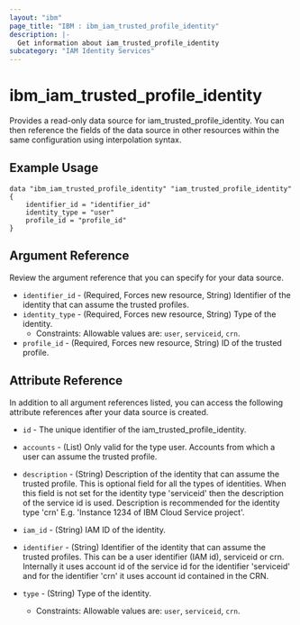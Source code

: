 ```yaml
---
layout: "ibm"
page_title: "IBM : ibm_iam_trusted_profile_identity"
description: |-
  Get information about iam_trusted_profile_identity
subcategory: "IAM Identity Services"
---
```


# ibm_iam_trusted_profile_identity

Provides a read-only data source for iam_trusted_profile_identity. You can then reference the fields of the data source in other resources within the same configuration using interpolation syntax.

## Example Usage

```hcl
data "ibm_iam_trusted_profile_identity" "iam_trusted_profile_identity" {
	identifier_id = "identifier_id"
	identity_type = "user"
	profile_id = "profile_id"
}
```

## Argument Reference

Review the argument reference that you can specify for your data source.

* `identifier_id` - (Required, Forces new resource, String) Identifier of the identity that can assume the trusted profiles.
* `identity_type` - (Required, Forces new resource, String) Type of the identity.
  * Constraints: Allowable values are: `user`, `serviceid`, `crn`.
* `profile_id` - (Required, Forces new resource, String) ID of the trusted profile.

## Attribute Reference

In addition to all argument references listed, you can access the following attribute references after your data source is created.

* `id` - The unique identifier of the iam_trusted_profile_identity.
* `accounts` - (List) Only valid for the type user. Accounts from which a user can assume the trusted profile.

* `description` - (String) Description of the identity that can assume the trusted profile. This is optional field for all the types of identities. When this field is not set for the identity type 'serviceid' then the description of the service id is used. Description is recommended for the identity type 'crn' E.g. 'Instance 1234 of IBM Cloud Service project'.

* `iam_id` - (String) IAM ID of the identity.

* `identifier` - (String) Identifier of the identity that can assume the trusted profiles. This can be a user identifier (IAM id), serviceid or crn. Internally it uses account id of the service id for the identifier 'serviceid' and for the identifier 'crn' it uses account id contained in the CRN.

* `type` - (String) Type of the identity.
  * Constraints: Allowable values are: `user`, `serviceid`, `crn`.

